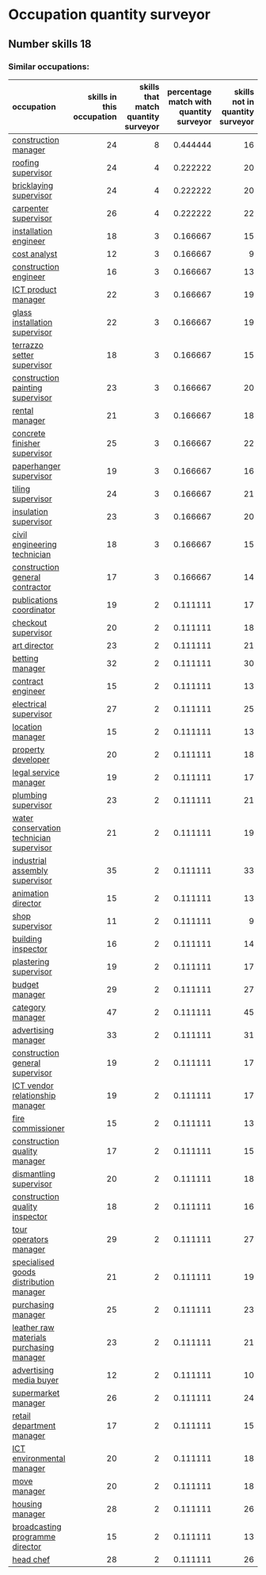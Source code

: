 # Occupation quantity surveyor
## Number skills 18
### Similar occupations:
| occupation                                                                              |   skills in this occupation |   skills that match quantity surveyor |   percentage match with quantity surveyor |   skills not in quantity surveyor |
|:----------------------------------------------------------------------------------------|----------------------------:|--------------------------------------:|------------------------------------------:|----------------------------------:|
| [construction manager](construction_manager.md)                                         |                          24 |                                     8 |                                  0.444444 |                                16 |
| [roofing supervisor](roofing_supervisor.md)                                             |                          24 |                                     4 |                                  0.222222 |                                20 |
| [bricklaying supervisor](bricklaying_supervisor.md)                                     |                          24 |                                     4 |                                  0.222222 |                                20 |
| [carpenter supervisor](carpenter_supervisor.md)                                         |                          26 |                                     4 |                                  0.222222 |                                22 |
| [installation engineer](installation_engineer.md)                                       |                          18 |                                     3 |                                  0.166667 |                                15 |
| [cost analyst](cost_analyst.md)                                                         |                          12 |                                     3 |                                  0.166667 |                                 9 |
| [construction engineer](construction_engineer.md)                                       |                          16 |                                     3 |                                  0.166667 |                                13 |
| [ICT product manager](ICT_product_manager.md)                                           |                          22 |                                     3 |                                  0.166667 |                                19 |
| [glass installation supervisor](glass_installation_supervisor.md)                       |                          22 |                                     3 |                                  0.166667 |                                19 |
| [terrazzo setter supervisor](terrazzo_setter_supervisor.md)                             |                          18 |                                     3 |                                  0.166667 |                                15 |
| [construction painting supervisor](construction_painting_supervisor.md)                 |                          23 |                                     3 |                                  0.166667 |                                20 |
| [rental manager](rental_manager.md)                                                     |                          21 |                                     3 |                                  0.166667 |                                18 |
| [concrete finisher supervisor](concrete_finisher_supervisor.md)                         |                          25 |                                     3 |                                  0.166667 |                                22 |
| [paperhanger supervisor](paperhanger_supervisor.md)                                     |                          19 |                                     3 |                                  0.166667 |                                16 |
| [tiling supervisor](tiling_supervisor.md)                                               |                          24 |                                     3 |                                  0.166667 |                                21 |
| [insulation supervisor](insulation_supervisor.md)                                       |                          23 |                                     3 |                                  0.166667 |                                20 |
| [civil engineering technician](civil_engineering_technician.md)                         |                          18 |                                     3 |                                  0.166667 |                                15 |
| [construction general contractor](construction_general_contractor.md)                   |                          17 |                                     3 |                                  0.166667 |                                14 |
| [publications coordinator](publications_coordinator.md)                                 |                          19 |                                     2 |                                  0.111111 |                                17 |
| [checkout supervisor](checkout_supervisor.md)                                           |                          20 |                                     2 |                                  0.111111 |                                18 |
| [art director](art_director.md)                                                         |                          23 |                                     2 |                                  0.111111 |                                21 |
| [betting manager](betting_manager.md)                                                   |                          32 |                                     2 |                                  0.111111 |                                30 |
| [contract engineer](contract_engineer.md)                                               |                          15 |                                     2 |                                  0.111111 |                                13 |
| [electrical supervisor](electrical_supervisor.md)                                       |                          27 |                                     2 |                                  0.111111 |                                25 |
| [location manager](location_manager.md)                                                 |                          15 |                                     2 |                                  0.111111 |                                13 |
| [property developer](property_developer.md)                                             |                          20 |                                     2 |                                  0.111111 |                                18 |
| [legal service manager](legal_service_manager.md)                                       |                          19 |                                     2 |                                  0.111111 |                                17 |
| [plumbing supervisor](plumbing_supervisor.md)                                           |                          23 |                                     2 |                                  0.111111 |                                21 |
| [water conservation technician supervisor](water_conservation_technician_supervisor.md) |                          21 |                                     2 |                                  0.111111 |                                19 |
| [industrial assembly supervisor](industrial_assembly_supervisor.md)                     |                          35 |                                     2 |                                  0.111111 |                                33 |
| [animation director](animation_director.md)                                             |                          15 |                                     2 |                                  0.111111 |                                13 |
| [shop supervisor](shop_supervisor.md)                                                   |                          11 |                                     2 |                                  0.111111 |                                 9 |
| [building inspector](building_inspector.md)                                             |                          16 |                                     2 |                                  0.111111 |                                14 |
| [plastering supervisor](plastering_supervisor.md)                                       |                          19 |                                     2 |                                  0.111111 |                                17 |
| [budget manager](budget_manager.md)                                                     |                          29 |                                     2 |                                  0.111111 |                                27 |
| [category manager](category_manager.md)                                                 |                          47 |                                     2 |                                  0.111111 |                                45 |
| [advertising manager](advertising_manager.md)                                           |                          33 |                                     2 |                                  0.111111 |                                31 |
| [construction general supervisor](construction_general_supervisor.md)                   |                          19 |                                     2 |                                  0.111111 |                                17 |
| [ICT vendor relationship manager](ICT_vendor_relationship_manager.md)                   |                          19 |                                     2 |                                  0.111111 |                                17 |
| [fire commissioner](fire_commissioner.md)                                               |                          15 |                                     2 |                                  0.111111 |                                13 |
| [construction quality manager](construction_quality_manager.md)                         |                          17 |                                     2 |                                  0.111111 |                                15 |
| [dismantling supervisor](dismantling_supervisor.md)                                     |                          20 |                                     2 |                                  0.111111 |                                18 |
| [construction quality inspector](construction_quality_inspector.md)                     |                          18 |                                     2 |                                  0.111111 |                                16 |
| [tour operators manager](tour_operators_manager.md)                                     |                          29 |                                     2 |                                  0.111111 |                                27 |
| [specialised goods distribution manager](specialised_goods_distribution_manager.md)     |                          21 |                                     2 |                                  0.111111 |                                19 |
| [purchasing manager](purchasing_manager.md)                                             |                          25 |                                     2 |                                  0.111111 |                                23 |
| [leather raw materials purchasing manager](leather_raw_materials_purchasing_manager.md) |                          23 |                                     2 |                                  0.111111 |                                21 |
| [advertising media buyer](advertising_media_buyer.md)                                   |                          12 |                                     2 |                                  0.111111 |                                10 |
| [supermarket manager](supermarket_manager.md)                                           |                          26 |                                     2 |                                  0.111111 |                                24 |
| [retail department manager](retail_department_manager.md)                               |                          17 |                                     2 |                                  0.111111 |                                15 |
| [ICT environmental manager](ICT_environmental_manager.md)                               |                          20 |                                     2 |                                  0.111111 |                                18 |
| [move manager](move_manager.md)                                                         |                          20 |                                     2 |                                  0.111111 |                                18 |
| [housing manager](housing_manager.md)                                                   |                          28 |                                     2 |                                  0.111111 |                                26 |
| [broadcasting programme director](broadcasting_programme_director.md)                   |                          15 |                                     2 |                                  0.111111 |                                13 |
| [head chef](head_chef.md)                                                               |                          28 |                                     2 |                                  0.111111 |                                26 |
